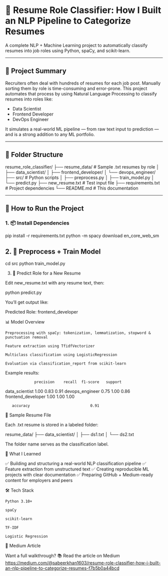 # 💼 Resume Role Classifier: How I Built an NLP Pipeline to Categorize Resumes

A complete NLP + Machine Learning project to automatically classify resumes into job roles using Python, spaCy, and scikit-learn.

---

## 🧠 Project Summary

Recruiters often deal with hundreds of resumes for each job post. Manually sorting them by role is time-consuming and error-prone. This project automates that process by using Natural Language Processing to classify resumes into roles like:

- Data Scientist  
- Frontend Developer  
- DevOps Engineer

It simulates a real-world ML pipeline — from raw text input to prediction — and is a strong addition to any ML portfolio.

---

## 📁 Folder Structure

resume_role_classifier/
├── resume_data/ # Sample .txt resumes by role
│ ├── data_scientist/
│ ├── frontend_developer/
│ └── devops_engineer/
├── src/ # Python scripts
│ ├── preprocess.py
│ ├── train_model.py
│ └── predict.py
├── new_resume.txt # Test input file
├── requirements.txt # Project dependencies
└── README.md # This documentation


---

## 🚀 How to Run the Project

### 1. 📦 Install Dependencies

pip install -r requirements.txt
python -m spacy download en_core_web_sm

## 2. 🧹 Preprocess + Train Model

cd src
python train_model.py

3. 🧪 Predict Role for a New Resume

Edit new_resume.txt with any resume text, then:

python predict.py

You’ll get output like:

Predicted Role: frontend_developer

📊 Model Overview

    Preprocessing with spaCy: tokenization, lemmatization, stopword & punctuation removal

    Feature extraction using TfidfVectorizer

    Multiclass classification using LogisticRegression

    Evaluation via classification_report from scikit-learn

Example results:


                 precision    recall  f1-score   support

 data_scientist       1.00      0.83      0.91
devops_engineer       0.75      1.00      0.86
frontend_developer    1.00      1.00      1.00

       accuracy                           0.91

📄 Sample Resume File

Each .txt resume is stored in a labeled folder:

resume_data/
├── data_scientist/
│   ├── ds1.txt
│   └── ds2.txt

The folder name serves as the classification label.

🧠 What I Learned

✅ Building and structuring a real-world NLP classification pipeline
✅ Feature extraction from unstructured text
✅ Creating reproducible ML projects with clear documentation
✅ Preparing GitHub + Medium-ready content for employers and peers

🛠️ Tech Stack

    Python 3.10+

    spaCy

    scikit-learn

    TF-IDF

    Logistic Regression

📖 Medium Article

Want a full walkthrough?
📚 Read the article on Medium
https://medium.com/@sabeerkhan1603/resume-role-classifier-how-i-built-an-nlp-pipeline-to-categorize-resumes-f7b5b0a44bcd











